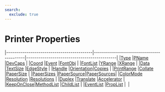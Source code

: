```yaml
---
search:
  exclude: true
---
```


<h1 class="heading"><span class="name">Printer Properties</span></h1>

|-------------------------------------------|-------------------------------------------|---------------------------------------------|
|[Type](../properties/type.md)              |[PName](../properties/pname.md)            |[DevCaps](../properties/devcaps.md)          |
|[Coord](../properties/coord.md)            |[Event](../properties/event.md)            |[FontObj](../properties/fontobj.md)          |
|[FontList](../properties/fontlist.md)      |[YRange](../properties/yrange.md)          |[XRange](../properties/xrange.md)            |
|[Data](../properties/data.md)              |[TextSize](../properties/textsize.md)      |[EdgeStyle](../properties/edgestyle.md)      |
|[Handle](../properties/handle.md)          |[Orientation](../properties/orientation.md)|[Copies](../properties/copies.md)            |
|[PrintRange](../properties/printrange.md)  |[Collate](../properties/collate.md)        |[PaperSize](../properties/papersize.md)      |
|[PaperSizes](../properties/papersizes.md)  |[PaperSource](../properties/papersource.md)|[PaperSources](../properties/papersources.md)|
|[ColorMode](../properties/colormode.md)    |[Resolution](../properties/resolution.md)  |[Resolutions](../properties/resolutions.md)  |
|[Duplex](../properties/duplex.md)          |[Translate](../properties/translate.md)    |[Accelerator](../properties/accelerator.md)  |
|[KeepOnClose](../properties/keeponclose.md)|[MethodList](../properties/methodlist.md)  |[ChildList](../properties/childlist.md)      |
|[EventList](../properties/eventlist.md)    |[PropList](../properties/proplist.md)      |&nbsp;                                       |
